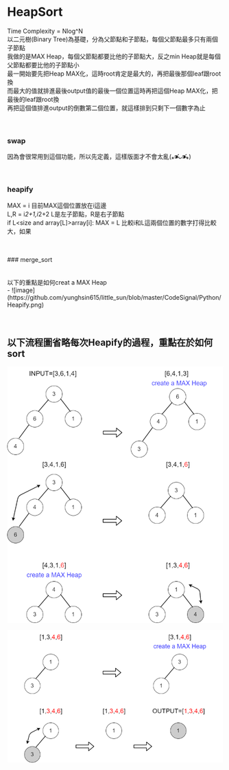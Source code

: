 # HeapSort

Time Complexity = Nlog^N<br>
以二元樹(Binary Tree)為基礎，分為父節點和子節點，每個父節點最多只有兩個子節點<br>
我做的是MAX Heap，每個父節點都要比他的子節點大，反之min Heap就是每個父節點都要比他的子節點小<br>
最一開始要先把Heap MAX化，這時root肯定是最大的，再把最後那個leaf跟root換<br>
而最大的值就排進最後output值的最後一個位置這時再把這個Heap MAX化，把最後的leaf跟root換<br>
再把這個值排進output的倒數第二個位置，就這樣排到只剩下一個數字為止<br>
<br>
<br>
### swap
因為會很常用到這個功能，所以先定義，這樣版面才不會太亂(⁎⁍̴̛ᴗ⁍̴̛⁎)<br>
<br>
<br>
### heapify
MAX = i 目前MAX這個位置放在i這邊<br>
L,R = i*2+1,i*2+2 L是左子節點，R是右子節點<br>
if L<size and array[L]>array[i]: MAX = L 
比較i和L這兩個位置的數字打得比較大，如果
            
<br>
<br>
### merge_sort
<br>
<br>
<br>
以下的重點是如何creat a MAX Heap<br>
-
![image](https://github.com/yunghsin615/little_sun/blob/master/CodeSignal/Python/Heapify.png)

<br>
<br>
<br>

以下流程圖省略每次Heapify的過程，重點在於如何sort<br>
-
![image](https://github.com/yunghsin615/little_sun/blob/master/CodeSignal/Python/HeapSort.png)

![image](https://github.com/yunghsin615/little_sun/blob/master/CodeSignal/Python/HeapSort2.png)
 
